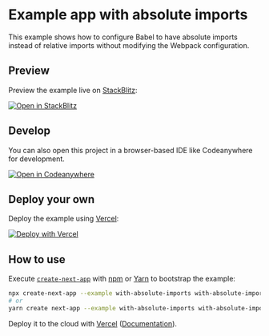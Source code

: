 # Example app with absolute imports

This example shows how to configure Babel to have absolute imports instead of relative imports without modifying the Webpack configuration.

## Preview

Preview the example live on [StackBlitz](http://stackblitz.com/):

[![Open in StackBlitz](https://developer.stackblitz.com/img/open_in_stackblitz.svg)](https://stackblitz.com/github/vercel/next.js/tree/canary/examples/with-absolute-imports)


## Develop
You can also open this project in a browser-based IDE like Codeanywhere for development.

[![Open in Codeanywhere](https://codeanywhere.com/img/open-in-codeanywhere-btn.svg)](https://app.codeanywhere.com/#https://github.com/vercel/next.js/tree/canary/examples/with-absolute-imports)

## Deploy your own

Deploy the example using [Vercel](https://vercel.com?utm_source=github&utm_medium=readme&utm_campaign=next-example):

[![Deploy with Vercel](https://vercel.com/button)](https://vercel.com/new/git/external?repository-url=https://github.com/vercel/next.js/tree/canary/examples/with-absolute-imports&project-name=with-absolute-imports&repository-name=with-absolute-imports)

## How to use

Execute [`create-next-app`](https://github.com/vercel/next.js/tree/canary/packages/create-next-app) with [npm](https://docs.npmjs.com/cli/init) or [Yarn](https://yarnpkg.com/lang/en/docs/cli/create/) to bootstrap the example:

```bash
npx create-next-app --example with-absolute-imports with-absolute-imports-app
# or
yarn create next-app --example with-absolute-imports with-absolute-imports-app
```

Deploy it to the cloud with [Vercel](https://vercel.com/new?utm_source=github&utm_medium=readme&utm_campaign=next-example) ([Documentation](https://nextjs.org/docs/deployment)).
